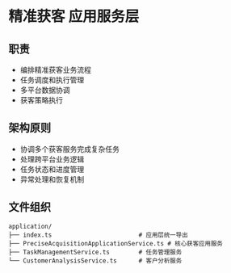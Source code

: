 # 精准获客 应用服务层

## 职责
- 编排精准获客业务流程
- 任务调度和执行管理
- 多平台数据协调
- 获客策略执行

## 架构原则
- 协调多个获客服务完成复杂任务
- 处理跨平台业务逻辑
- 任务状态和进度管理
- 异常处理和恢复机制

## 文件组织
```
application/
├── index.ts                        # 应用层统一导出
├── PreciseAcquisitionApplicationService.ts # 核心获客应用服务
├── TaskManagementService.ts        # 任务管理服务
└── CustomerAnalysisService.ts      # 客户分析服务
```